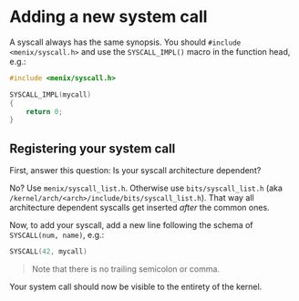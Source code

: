 # Adding a new system call

A syscall always has the same synopsis. You should `#include <menix/syscall.h>`
and use the `SYSCALL_IMPL()` macro in the function head, e.g.:
```c
#include <menix/syscall.h>

SYSCALL_IMPL(mycall)
{
	return 0;
}
```

## Registering your system call
First, answer this question: Is your syscall architecture dependent?

No? Use `menix/syscall_list.h`. Otherwise use `bits/syscall_list.h`
(aka `/kernel/arch/<arch>/include/bits/syscall_list.h`).
That way all architecture dependent syscalls get inserted _after_ the common ones.

Now, to add your syscall, add a new line following the schema of `SYSCALL(num, name)`,
e.g.:
```c
SYSCALL(42, mycall)
```
> Note that there is no trailing semicolon or comma.

Your system call should now be visible to the entirety of the kernel.

